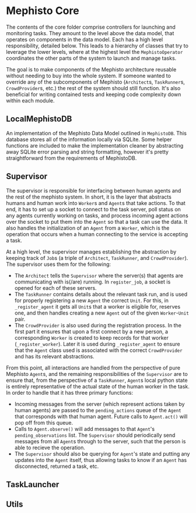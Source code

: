 # Mephisto Core
The contents of the core folder comprise controllers for launching and monitoring tasks. They amount to the level above the data model, that operates on components in the data model. Each has a high level responsibility, detailed below. This leads to a hierarchy of classes that try to leverage the lower levels, where at the highest level the `MephistoOperator` coordinates the other parts of the system to launch and manage tasks.

The goal is to make components of the Mephisto architecture reusable without needing to buy into the whole system. If someone wanted to override any of the subcomponents of Mephisto (`Architect`s, `TaskRunner`s, `CrowdProvider`s, etc.) the rest of the system should still function. It's also beneficial for writing contained tests and keeping code complexity down within each module.

## LocalMephistoDB
An implementation of the Mephisto Data Model outlined in `MephistoDB`. This database stores all of the information locally via SQLite. Some helper functions are included to make the implementation cleaner by abstracting away SQLite error parsing and string formatting, however it's pretty straightforward from the requirements of MephistoDB.

## Supervisor
The supervisor is responsible for interfacing between human agents and the rest of the mephisto system. In short, it is the layer that abstracts humans and human work into `Worker`s and `Agent`s that take actions. To that end, it has to set up a socket to connect to the task server, poll status on any agents currently working on tasks, and process incoming agent actions over the socket to put them into the `Agent` so that a task can use the data. It also handles the initialization of an `Agent` from a `Worker`, which is the operation that occurs when a human connecting to the service is accepting a task.

At a high level, the supervisor manages establishing the abstraction by keeping track of `Job`s (a triple of `Architect`, `TaskRunner`, and `CrowdProvider`). The supervisor uses them for the following:
- The `Architect` tells the `Supervisor` where the server(s) that agents are communicating with is(/are) running. In `register_job`, a socket is opened for each of these servers.
- The `TaskRunner` contains details about the relevant task run, and is used for properly registering a new `Agent` the correct `Unit`. For this, in `_register_agent` it gets all `Unit`s that a worker is eligible for, reserves one, and then handles creating a new `Agent` out of the given `Worker`-`Unit` pair.
- The `CrowdProvider` is also used during the registration process. In the first part it ensures that upon a first connect by a new person, a corresponding `Worker` is created to keep records for that worker (`_register_worker`). Later it is used during `_register_agent` to ensure that the `Agent` class used is associated with the correct `CrowdProvider` and has its relevant abstractions.

From this point, all interactions are handled from the perspective of pure Mephisto `Agent`s, and the remaining responsibilities of the `Supervisor` are to ensure that, from the perspective of a `TaskRunner`, `Agent`s local python state is entirely representative of the actual state of the human worker in the task. In order to handle that it has three primary functions:
- Incoming messages from the server (which represent actions taken by human agents) are passed to the `pending_actions` queue of the `Agent` that corresponds with that human agent. Future calls to `Agent.act()` will pop off from this queue.
- Calls to `Agent.observe()` will add messages to that `Agent`'s `pending_observations` list. The `Supervisor` should periodically send messages from all `Agent`s through to the server, such that the person is able to recieve the operation.
- The `Supervisor` should also be querying for `Agent`'s state and putting any updates into the `Agent` itself, thus allowing tasks to know if an `Agent` has disconnected, returned a task, etc.

## TaskLauncher


## Utils
